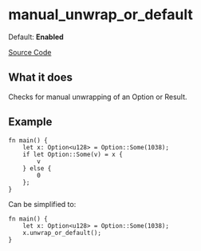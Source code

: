 # manual_unwrap_or_default

Default: **Enabled**

[Source Code](https://github.com/software-mansion/cairo-lint/tree/main/src/lints/manual/manual_unwrap_or_default.rs#L48)

## What it does

Checks for manual unwrapping of an Option or Result.

## Example

```cairo
fn main() {
    let x: Option<u128> = Option::Some(1038);
    if let Option::Some(v) = x {
        v
    } else {
        0
    };
}
```

Can be simplified to:

```cairo
fn main() {
    let x: Option<u128> = Option::Some(1038);
    x.unwrap_or_default();
}
```
